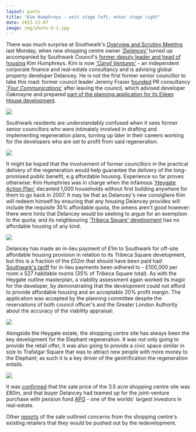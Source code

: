 ```yaml
---
layout: posts
title: "Kim Humphreys - exit stage left, enter stage right"
date: 2013-12-07
image: img/photo-5-1.jpg
---
```

There was much surprise at Southwark's [Overview and Scrutiny Meeting](https://moderngov.southwark.gov.uk/ieListDocuments.aspx?CId=308&MId=4593&Ver=4) last Monday, when new shopping centre owner _['Delancey'](https://www.delancey.com/about.html)_ turned up accompanied by Southwark Council's [former deputy leader and head of housing](https://www.linkedin.com/pub/kim-humphreys/5/312/a34) Kim Humphreys. Kim is now _['Carvil Ventures'](https://carvil-ventures.co.uk/)_ - an independent corporate finance and real-estate consultancy and is advising global property developer Delancey. He is not the first former senior councillor to take this road: former council leader Jeremy Fraser [founded](https://www.southwarknews.co.uk/00,news,10971,440,00.htm) PR consultancy _['Four Communications'](https://www.fourcommunications.com/)_ after leaving the council, which advised developer Oakmayne and prepared [part of the planning application for its Eileen House development](https://planningonline.southwark.gov.uk/DocsOnline/Documents/42382_1.pdf).

![](https://www.southwarknews.co.uk/uploads/Kim-humphreys-203x152.jpg)
 
Southwark residents are understandably confused when it sees former senior councillors who were intimately involved in drafting and implementing regeneration plans, turning up later in their careers working for the developers who are set to profit from said regeneration. 

![](https://crappistmartin.github.io/images/lbskleptocracy.png)

It might be hoped that the involvement of former councillors in the practical delivery of the regeneration would help guarantee the delivery of the long-promised public benefit, e.g affordable housing. Experience so far proves otherwise: Kim Humphries was in charge when the infamous ['Heygate Action Plan'](https://youtu.be/E9-cfAdGiFA) decanted 1,000 households without first building anywhere for them to go back in 2007. It may be that as Delancey's new consigliere Kim will redeem himself by ensuring that any housing Delancey provides will include the requisite 35% affordable quota, the omens aren't good however: there were hints that Delancey would be seeking to argue for an exemption to the quota; and its neighbouring ['Tribeca Square' development](https://www.london-se1.co.uk/news/view/7208) has no affordable housing of any kind. 

![](https://crappistmartin.github.io/images/affordablehousingspg.png)

Delancey has made an in-lieu payment of £1m to Southwark for off-site affordable housing provision in relation to its Tribeca Square development, but this is a fraction of the £52m that should have been paid had [Southwark's tariff](/images/affordablehousingspg.pdf) for in-lieu payments been adhered to - £100,000 per room x 527 habitable rooms (35% of Tribeca Square total). As with the Heygate outline masterplan, a viability assessment again worked its magic for the developer, by demonstrating that the development could not afford to provide affordable housing and an acceptable 20% profit margin. The application was accepted by the planning committee despite the reservations of both council officer's and the Greater London Authority about the accuracy of the viability appraisal:

![](https://crappistmartin.github.io/images/gla.jpg)


Alongside the Heygate estate, the shopping centre site has always been the key development for the Elephant regeneration. It was not only going to provide the retail offer, it was also going to provide a civic space similar in size to Trafalgar Square that was to attract new people with more money to the Elephant; as such it is a key driver of the gentrification the regeneration entails.    

![](https://www.london-se1.co.uk/news/imageuploads/1311085254_80.177.117.97.jpg)

It was [confirmed](https://www.london-se1.co.uk/news/view/7238) that the sale price of the 3.5 acre shopping centre site was £80m, and that buyer Delancey had teamed up for the joint-venture purchase with pension fund [APG](https://www.apg.nl/apgsite/pages/english/services/asset-management/responsible-investing/real-estate.asp) - one of the worlds' largest investors in real-estate.

Other [reports](https://www.london-se1.co.uk/news/view/7258) of the sale outlined concerns from the shopping centre's existing retailers that they would be pushed out by the redevelopment.







